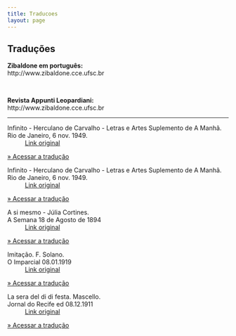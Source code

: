 ```yaml
---
title: Traducoes
layout: page
---
```


<h2 class="page-tile">
Traduções
</h2>

<p>
  <b>Zibaldone em português:</b>
  <br>
  <a herf="http://www.zibaldone.cce.ufsc.br" target="_blank">
    http://www.zibaldone.cce.ufsc.br
  </a>
</p>
<br>
<p>
  <b>Revista Appunti Leopardiani:</b>
  <br>
  <a herf="http://www.zibaldone.cce.ufsc.br" target="_blank">
    http://www.zibaldone.cce.ufsc.br
  </a>
</p>

<hr>

<div class="article-list-wrap article-list-wrap-active radius">
  <dl>
    <dt class="break-line">Infinito - Herculano de Carvalho - Letras e Artes Suplemento de A Manhã.</dt>
    <dt class="break-line">Rio de Janeiro, 6 nov. 1949.</dt>
    <dd class="break-line"><a class="btn" href="http://memoria.bn.br/DocReader/114774/1878" target="_blank">Link original</a></dd>
  </dl>
  <p>
    <a class="btn" href="http://www.appuntileopardiani.cce.ufsc.br/edition16/" target="_blank">» Acessar a tradução</a>
  </p>
</div>

<div class="article-list-wrap article-list-wrap-active radius">
  <dl>
    <dt class="break-line">Infinito - Herculano de Carvalho - Letras e Artes Suplemento de A Manhã.</dt>
    <dt class="break-line">Rio de Janeiro, 6 nov. 1949.</dt>
    <dd class="break-line"><a class="btn" href="http://memoria.bn.br/DocReader/114774/1878" target="_blank">Link original</a></dd>
  </dl>
  <p>
    <a class="btn" href="http://www.appuntileopardiani.cce.ufsc.br/edition16/" target="_blank">» Acessar a tradução</a>
  </p>
</div>

<div class="article-list-wrap article-list-wrap-active radius">
  <dl>
    <dt class="break-line">A si mesmo - Júlia Cortines.</dt>
    <dt class="break-line">A Semana 18 de Agosto de 1894</dt>
    <dd class="break-line"><a class="btn" href="http://memoria.bn.br/DocReader/383422/1761" target="_blank">Link original</a></dd>
  </dl>
  <p>
    <a class="btn" href="http://www.appuntileopardiani.cce.ufsc.br/edition16/" target="_blank">» Acessar a tradução</a>
  </p>
</div>

<div class="article-list-wrap article-list-wrap-active radius">
  <dl>
    <dt class="break-line">Imitação. F. Solano.</dt>
    <dt class="break-line">O Imparcial 08.01.1919</dt>
    <dd class="break-line"><a class="btn" href="http://memoria.bn.br/DocReader/107670_01/22403" target="_blank">Link original</a></dd>
  </dl>
  <p>
    <a class="btn" href="http://www.appuntileopardiani.cce.ufsc.br/edition16/" target="_blank">» Acessar a tradução</a>
  </p>
</div>

<div class="article-list-wrap article-list-wrap-active radius">
  <dl>
    <dt class="break-line">La sera del di di festa. Mascello.</dt>
    <dt class="break-line">Jornal do Recife ed 08.12.1911</dt>
    <dd class="break-line"><a class="btn" href="http://memoria.bn.br/DocReader/705110/56455" target="_blank">Link original</a></dd>
  </dl>
  <p>
    <a class="btn" href="http://www.appuntileopardiani.cce.ufsc.br/edition16/" target="_blank">» Acessar a tradução</a>
  </p>
</div>
